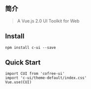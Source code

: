 ## 简介
> A Vue.js 2.0 UI Toolkit for Web

## Install
`npm install c-ui --save`

## Quick Start
`import CUI from 'cofree-ui'`<br/>
`import 'c-ui/theme-default/index.css'`<br/>
`Vue.use(CUI)`

